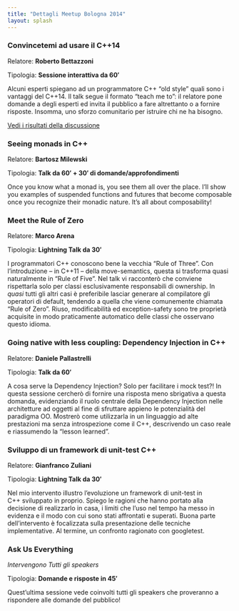 ```yaml
---
title: "Dettagli Meetup Bologna 2014"
layout: splash
---
```


### Convincetemi ad usare il C++14

Relatore: **Roberto Bettazzoni**

Tipologia: **Sessione interattiva da 60′**

Alcuni esperti spiegano ad un programmatore C++ “old style” quali sono i vantaggi del C++14. Il talk segue il formato “teach me to”: il relatore pone domande a degli esperti ed invita il pubblico a fare altrettanto o a fornire risposte. Insomma, uno sforzo comunitario per istruire chi ne ha bisogno.

[Vedi i risultati della discussione](https://docs.google.com/document/d/1EGEHJblESsqhw_aMF42rBLG7PdTtZCwj0UOtfnAlkg4/edit?usp=sharing)

### Seeing monads in C++

Relatore: **Bartosz Milewski**

Tipologia: **Talk da 60′ + 30′ di domande/approfondimenti**

Once you know what a monad is, you see them all over the place. I’ll show you examples of suspended functions and futures that become composable once you recognize their monadic nature. It’s all about composability!
 
### Meet the Rule of Zero

Relatore: **Marco Arena**

Tipologia: **Lightning Talk da 30′**

I programmatori C++ conoscono bene la vecchia “Rule of Three”. Con l’introduzione – in C++11 – della move-semantics, questa si trasforma quasi naturalmente in “Rule of Five”. Nel talk vi racconterò che conviene rispettarla solo per classi esclusivamente responsabili di ownership. In _quasi_ tutti gli altri casi è preferibile lasciar generare al compilatore gli operatori di default, tendendo a quella che viene comunemente chiamata “Rule of Zero”. Riuso, modificabilità ed exception-safety sono tre proprietà acquisite in modo praticamente automatico delle classi che osservano questo idioma.


### Going native with less coupling: Dependency Injection in C++

Relatore: **Daniele Pallastrelli**

Tipologia: **Talk da 60′**

A cosa serve la Dependency Injection? Solo per facilitare i mock test?! In questa sessione cercherò di fornire una risposta meno sbrigativa a questa domanda, evidenziando il ruolo centrale della Dependency Injection nelle architetture ad oggetti al fine di sfruttare appieno le potenzialità del paradigma OO. Mostrerò come utilizzarla in un linguaggio ad alte prestazioni ma senza introspezione come il C++, descrivendo un caso reale e riassumendo la “lesson learned”.

### Sviluppo di un framework di unit-test C++

Relatore: **Gianfranco Zuliani**

Tipologia: **Lightning Talk da 30′**

Nel mio intervento illustro l’evoluzione un framework di unit-test in C++ sviluppato in proprio. Spiego le ragioni che hanno portato alla decisione di realizzarlo in casa, i limiti che l’uso nel tempo ha messo in evidenza e il modo con cui sono stati affrontati e superati. Buona parte dell’intervento è focalizzata sulla presentazione delle tecniche implementative. Al termine, un confronto ragionato con googletest.

### Ask Us Everything

*Intervengono Tutti gli speakers*

Tipologia: **Domande e risposte in 45′**

Quest’ultima sessione vede coinvolti tutti gli speakers che proveranno a rispondere alle domande del pubblico!